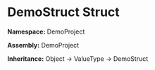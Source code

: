 # DemoStruct Struct

**Namespace:** DemoProject

**Assembly:** DemoProject

**Inheritance:** Object → ValueType → DemoStruct

